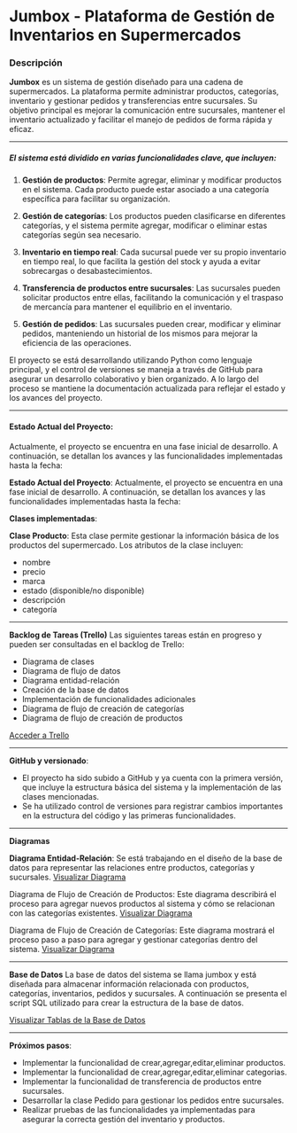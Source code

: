 # Jumbox - Plataforma de Gestión de Inventarios en Supermercados

### Descripción
**Jumbox** es un sistema de gestión diseñado para una cadena de supermercados. La plataforma permite administrar productos, categorías, inventario y gestionar pedidos y transferencias entre sucursales. Su objetivo principal es mejorar la comunicación entre sucursales, mantener el inventario actualizado y facilitar el manejo de pedidos de forma rápida y eficaz.

---


#####   El sistema está dividido en varias funcionalidades clave, que incluyen:

1. **Gestión de productos**: Permite agregar, eliminar y modificar productos en el sistema. Cada producto puede estar asociado a una categoría específica para facilitar su organización.

3. **Gestión de categorías**: Los productos pueden clasificarse en diferentes categorías, y el sistema permite agregar, modificar o eliminar estas categorías según sea necesario.

5. **Inventario en tiempo real**: Cada sucursal puede ver su propio inventario en tiempo real, lo que facilita la gestión del stock y ayuda a evitar sobrecargas o desabastecimientos.

7. **Transferencia de productos entre sucursales**: Las sucursales pueden solicitar productos entre ellas, facilitando la comunicación y el traspaso de mercancía para mantener el equilibrio en el inventario.

9. **Gestión de pedidos**: Las sucursales pueden crear, modificar y eliminar pedidos, manteniendo un historial de los mismos para mejorar la eficiencia de las operaciones.


El proyecto se está desarrollando utilizando Python como lenguaje principal, y el control de versiones se maneja a través de GitHub para asegurar un desarrollo colaborativo y bien organizado. A lo largo del proceso se mantiene la documentación actualizada para reflejar el estado y los avances del proyecto.


------------


####  Estado Actual del Proyecto:

Actualmente, el proyecto se encuentra en una fase inicial de desarrollo. A continuación, se detallan los avances y las funcionalidades implementadas hasta la fecha:

**Estado Actual del Proyecto**:
Actualmente, el proyecto se encuentra en una fase inicial de desarrollo. A continuación, se detallan los avances y las funcionalidades implementadas hasta la fecha:

**Clases implementadas**:

**Clase Producto**: Esta clase permite gestionar la información básica de los productos del supermercado. Los atributos de la clase incluyen:

- nombre
- precio
- marca
- estado (disponible/no disponible)
- descripción
- categoría

------------


**Backlog de Tareas (Trello)**
Las siguientes tareas están en progreso y pueden ser consultadas en el backlog de Trello:

-  Diagrama de clases
-  Diagrama de flujo de datos
-  Diagrama entidad-relación
-  Creación de la base de datos
-  Implementación de funcionalidades adicionales
- Diagrama de flujo de creación de categorías
- Diagrama de flujo de creación de productos

[Acceder a Trello](https://trello.com/invite/b/66e81fbbdd986ae76be41432/ATTI316dd4aa424008233ab8e7e63e6db5448F102F17/trabajo-python)


------------

**GitHub y versionado**:

- El proyecto ha sido subido a GitHub y ya cuenta con la primera versión, que incluye la estructura básica del sistema y la implementación de las clases mencionadas.
- Se ha utilizado control de versiones para registrar cambios importantes en la estructura del código y las primeras funcionalidades.

------------
**Diagramas**

**Diagrama Entidad-Relación**: Se está trabajando en el diseño de la base de datos para representar las relaciones entre productos, categorías y sucursales.
[Visualizar Diagrama](https://drive.google.com/file/d/1xe1qN12Ag5GsJhHbZIETTuqzBWr5H9Tt/view?usp=sharing)

Diagrama de Flujo de Creación de Productos: Este diagrama describirá el proceso para agregar nuevos productos al sistema y cómo se relacionan con las categorías existentes.
[Visualizar Diagrama](https://drive.google.com/file/d/18f7bv5xovs5DMgGNtxE6sXY1eDpMWt4O/view?usp=sharing)


Diagrama de Flujo de Creación de Categorías: Este diagrama mostrará el proceso paso a paso para agregar y gestionar categorías dentro del sistema.
[Visualizar Diagrama](https://drive.google.com/file/d/1lrYm0kE8UjbqD7Qw6xXH3JdOS3DqIzvB/view?usp=sharing)

------------


**Base de Datos**
La base de datos del sistema se llama jumbox y está diseñada para almacenar información relacionada con productos, categorías, inventarios, pedidos y sucursales. A continuación se presenta el script SQL utilizado para crear la estructura de la base de datos.


[Visualizar Tablas de la Base de Datos](https://docs.google.com/spreadsheets/d/1cNVlbS90rQW3PqvcyU2LpM1sm1Ki76bpymOZKNxrplU/edit?usp=sharing)


------------

**Próximos pasos**:

- Implementar la funcionalidad de crear,agregar,editar,eliminar productos.
- Implementar la funcionalidad de crear,agregar,editar,eliminar  categorias.
- Implementar la funcionalidad de transferencia de productos entre sucursales.
- Desarrollar la clase Pedido para gestionar los pedidos entre sucursales.
- Realizar pruebas de las funcionalidades ya implementadas para asegurar la correcta gestión del inventario y productos.
